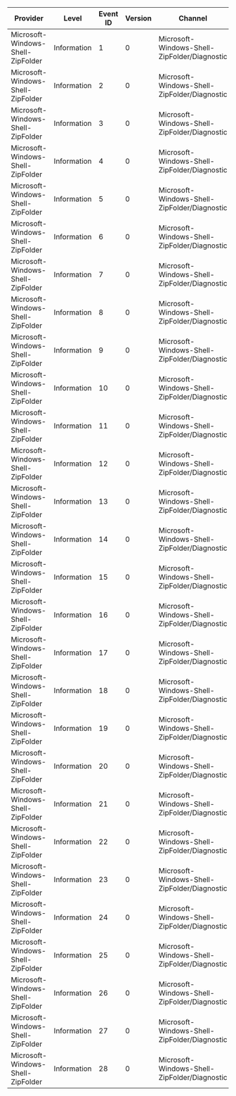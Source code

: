 Provider                           |  Level        |  Event ID  |  Version  |  Channel                                       |  Task                        |  Opcode  |  Keyword  |  Message
-----------------------------------|---------------|------------|-----------|------------------------------------------------|------------------------------|----------|-----------|---------
Microsoft-Windows-Shell-ZipFolder  |  Information  |  1         |  0        |  Microsoft-Windows-Shell-ZipFolder/Diagnostic  |  ZipFolder_ExtractFile       |  Start   |           |
Microsoft-Windows-Shell-ZipFolder  |  Information  |  2         |  0        |  Microsoft-Windows-Shell-ZipFolder/Diagnostic  |  ZipFolder_ExtractFile       |  Stop    |           |
Microsoft-Windows-Shell-ZipFolder  |  Information  |  3         |  0        |  Microsoft-Windows-Shell-ZipFolder/Diagnostic  |  ZipFolder_DeleteFile        |  Start   |           |
Microsoft-Windows-Shell-ZipFolder  |  Information  |  4         |  0        |  Microsoft-Windows-Shell-ZipFolder/Diagnostic  |  ZipFolder_DeleteFile        |  Stop    |           |
Microsoft-Windows-Shell-ZipFolder  |  Information  |  5         |  0        |  Microsoft-Windows-Shell-ZipFolder/Diagnostic  |  ZipFolder_WizardExtractAll  |  Start   |           |
Microsoft-Windows-Shell-ZipFolder  |  Information  |  6         |  0        |  Microsoft-Windows-Shell-ZipFolder/Diagnostic  |  ZipFolder_WizardExtractAll  |  Stop    |           |
Microsoft-Windows-Shell-ZipFolder  |  Information  |  7         |  0        |  Microsoft-Windows-Shell-ZipFolder/Diagnostic  |  ZipFolder_CountFiles        |  Start   |           |
Microsoft-Windows-Shell-ZipFolder  |  Information  |  8         |  0        |  Microsoft-Windows-Shell-ZipFolder/Diagnostic  |  ZipFolder_CountFiles        |  Stop    |           |
Microsoft-Windows-Shell-ZipFolder  |  Information  |  9         |  0        |  Microsoft-Windows-Shell-ZipFolder/Diagnostic  |  ZipFolder_QueryCM           |  Start   |           |
Microsoft-Windows-Shell-ZipFolder  |  Information  |  10        |  0        |  Microsoft-Windows-Shell-ZipFolder/Diagnostic  |  ZipFolder_QueryCM           |  Stop    |           |
Microsoft-Windows-Shell-ZipFolder  |  Information  |  11        |  0        |  Microsoft-Windows-Shell-ZipFolder/Diagnostic  |  ZipFolder_CheckEncrypted    |  Start   |           |
Microsoft-Windows-Shell-ZipFolder  |  Information  |  12        |  0        |  Microsoft-Windows-Shell-ZipFolder/Diagnostic  |  ZipFolder_CheckEncrypted    |  Stop    |           |
Microsoft-Windows-Shell-ZipFolder  |  Information  |  13        |  0        |  Microsoft-Windows-Shell-ZipFolder/Diagnostic  |  ZipFolder_BuildEnumerator   |  Start   |           |
Microsoft-Windows-Shell-ZipFolder  |  Information  |  14        |  0        |  Microsoft-Windows-Shell-ZipFolder/Diagnostic  |  ZipFolder_BuildEnumerator   |  Stop    |           |
Microsoft-Windows-Shell-ZipFolder  |  Information  |  15        |  0        |  Microsoft-Windows-Shell-ZipFolder/Diagnostic  |  ZipFolder_DropIn            |  Start   |           |
Microsoft-Windows-Shell-ZipFolder  |  Information  |  16        |  0        |  Microsoft-Windows-Shell-ZipFolder/Diagnostic  |  ZipFolder_DropIn            |  Stop    |           |
Microsoft-Windows-Shell-ZipFolder  |  Information  |  17        |  0        |  Microsoft-Windows-Shell-ZipFolder/Diagnostic  |  ZipFolder_OpenItem          |  Start   |           |
Microsoft-Windows-Shell-ZipFolder  |  Information  |  18        |  0        |  Microsoft-Windows-Shell-ZipFolder/Diagnostic  |  ZipFolder_OpenItem          |  Stop    |           |
Microsoft-Windows-Shell-ZipFolder  |  Information  |  19        |  0        |  Microsoft-Windows-Shell-ZipFolder/Diagnostic  |  ZipFolder_RemoveItem        |  Start   |           |
Microsoft-Windows-Shell-ZipFolder  |  Information  |  20        |  0        |  Microsoft-Windows-Shell-ZipFolder/Diagnostic  |  ZipFolder_RemoveItem        |  Stop    |           |
Microsoft-Windows-Shell-ZipFolder  |  Information  |  21        |  0        |  Microsoft-Windows-Shell-ZipFolder/Diagnostic  |  ZipFolder_RenameItem        |  Start   |           |
Microsoft-Windows-Shell-ZipFolder  |  Information  |  22        |  0        |  Microsoft-Windows-Shell-ZipFolder/Diagnostic  |  ZipFolder_RenameItem        |  Stop    |           |
Microsoft-Windows-Shell-ZipFolder  |  Information  |  23        |  0        |  Microsoft-Windows-Shell-ZipFolder/Diagnostic  |  ZipFolder_ApplyProps        |  Start   |           |
Microsoft-Windows-Shell-ZipFolder  |  Information  |  24        |  0        |  Microsoft-Windows-Shell-ZipFolder/Diagnostic  |  ZipFolder_ApplyProps        |  Stop    |           |
Microsoft-Windows-Shell-ZipFolder  |  Information  |  25        |  0        |  Microsoft-Windows-Shell-ZipFolder/Diagnostic  |  ZipFolder_LeaveFolder       |  Start   |           |
Microsoft-Windows-Shell-ZipFolder  |  Information  |  26        |  0        |  Microsoft-Windows-Shell-ZipFolder/Diagnostic  |  ZipFolder_LeaveFolder       |  Stop    |           |
Microsoft-Windows-Shell-ZipFolder  |  Information  |  27        |  0        |  Microsoft-Windows-Shell-ZipFolder/Diagnostic  |  ZipFolder_AESCheck          |  Start   |           |
Microsoft-Windows-Shell-ZipFolder  |  Information  |  28        |  0        |  Microsoft-Windows-Shell-ZipFolder/Diagnostic  |  ZipFolder_AESCheck          |  Stop    |           |